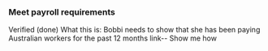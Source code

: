 ### Meet payroll requirements

Verified (done)
What this is:
Bobbi needs to show that she has been paying Australian workers for the past 12 months
link-- Show me how
